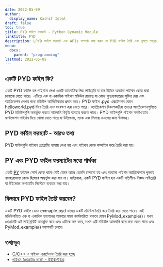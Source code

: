 ```yaml
---
date: 2022-05-09
author:
  display_name: Kashif Iqbal
draft: false
toc: true
title: PYD ফাইল ফরম্যাট - Python Dynamic Module
linktitle: PYD
description: LPYD ফাইল ফরম্যাট এবং APIs সম্পর্কে আয় করুন যা PYD ফাইল তৈরি এবং খুলতে পারেs.
menu:
  docs:
    parent: "programming"
lastmod: 2022-05-09
---
```


## একটি PYD ফাইল কি?

একটি PYD ফাইল হল পাইথনে লেখা একটি ডায়নামিক লিঙ্ক লাইব্রেরি যা রান টাইমে অন্যান্য পাইথন কোড দ্বারা চালানো যেতে পারে। এটিতে এক বা একাধিক পাইথন মডিউল রয়েছে যা কোড পুনঃব্যবহারের সুবিধা দেয় এবং অ্যাপ্লিকেশন লেখার জন্য মডিউল আর্কিটেকচার প্রদান করে। PYD ফাইল .pyd এক্সটেনশন যেমন helloworld.pyd দিয়ে তৈরি এবং সংরক্ষণ করা যেতে পারে। অ্যাপ্লিকেশন বিকাশকারীরা তাদের অ্যাপ্লিকেশনগুলিতে PYD মডিউলগুলি অন্তর্ভুক্ত করতে আমদানি বিবৃতি ব্যবহার করতে পারে। PYD ফাইলগুলি পাইথন সফটওয়্যার ফাউন্ডেশন পাইথন দিয়ে খোলা যেতে পারে যা উইন্ডোজ, ম্যাক এবং লিনাক্স ওএসের জন্য উপলব্ধ।

## PYD ফাইল ফরম্যাট - আরও তথ্য

PYD ফাইলগুলি পাইথন প্রোগ্রামিং ভাষায় লেখা হয় এবং পাইথন কোড কম্পাইল করে তৈরি করা হয়।

## PY এবং PYD ফাইল ফরম্যাটের মধ্যে পার্থক্য

একটি [PY](/programming/py/) ফাইলে সোর্স কোড থাকে যেটি যেমন আছে তেমনি চালানো হয় এবং অন্যান্য পাইথন অ্যাপ্লিকেশনে পুনরায় ব্যবহারযোগ্য কোড হিসেবে অন্তর্ভুক্ত করা যায় না। যাইহোক, একটি PYD ফাইল হল একটি গতিশীল-লিঙ্কড লাইব্রেরি যা উইন্ডোজ অপারেটিং সিস্টেমে ব্যবহার করা যায়।

## কিভাবে PYD ফাইল তৈরি করবেন?

একটি PYD ফাইল যেমন exmaple.pyd নামের একটি মডিউল তৈরি করে তৈরি করা যেতে পারে। এই মডিউলটিতে এক বা একাধিক ফাংশনের আকারে সমস্ত কার্যকারিতা থাকবে যেমন PyMod_example()। যখন প্রোগ্রামটি এই লাইব্রেরিটি অন্তর্ভুক্ত করে এবং এটিকে কল করে, তখন এটি মডিউল আমদানি করে করা যেতে পারে এবং PyMod_example() ফাংশনটি চলবে।

## তথ্যসূত্র ##

 * [C/C++ এ পাইথন এক্সটেনশন তৈরি করা হচ্ছে](https://sebsauvage.net/python/mingw.html)
 * [পাইথন (প্রোগ্রামিং ভাষা) - উইকিপিডিয়া](https://en.wikipedia.org/wiki/Python_(programming_language))

